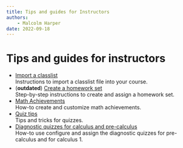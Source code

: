 ```yaml
---
title: Tips and guides for Instructors
authors:
    - Malcolm Harper
date: 2022-09-18
---
```


# Tips and guides for instructors

* [Import a classlist](ins-import-classlist.md)  
    Instructions to import a classlist file into your course.
* (**outdated**) [Create a homework set](ins-create-set.md)  
    Step-by-step instructions to create and assign a homework set.
* [Math Achievements](ins-math-achievements.md)  
    How-to create and customize math achievements.
* [Quiz tips](ins-quiz-tips.md)  
    Tips and tricks for quizzes.
* [Diagnostic quizzes for calculus and pre-calculus](ins-diagnostic-quizzes.md)  
    How-to use configure and assign the diagnostic quizzes for pre-calculus and for calculus 1.